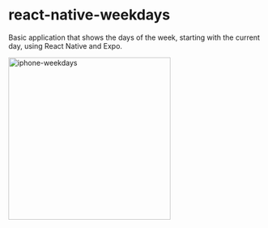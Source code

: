 # react-native-weekdays

Basic application that shows the days of the week, starting with the current day, using React Native and Expo.

<img width="320" alt="iphone-weekdays" src="https://user-images.githubusercontent.com/5115364/27345579-dbaf33f8-55af-11e7-84b6-863204247b2f.png">

